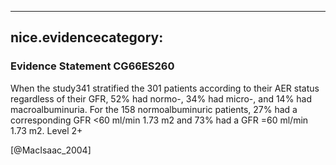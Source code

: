 
---
nice.evidencecategory: 
---

### Evidence Statement CG66ES260
When the study341 stratified the 301 patients according to their AER status regardless of their
GFR, 52% had normo-, 34% had micro-, and 14% had macroalbuminuria. For the 158
normoalbuminuric patients, 27% had a corresponding GFR <60 ml/min 1.73 m2 and 73% had
a GFR =60 ml/min 1.73 m2. Level 2+

[@MacIsaac_2004]

